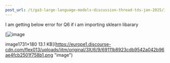 ```yaml
---
post_url: /t/ga3-large-language-models-discussion-thread-tds-jan-2025/163247/53
---
```

I am getting below error for Q6 if i am importing sklearn libarary  

[![image](https://europe1.discourse-cdn.com/flex013/uploads/iitm/original/3X/6/9/69111b8923cdb9542a042b96ae4fcb2501f758b1.png)

image1731×180 13.1 KB](https://europe1.discourse-cdn.com/flex013/uploads/iitm/original/3X/6/9/69111b8923cdb9542a042b96ae4fcb2501f758b1.png "image")